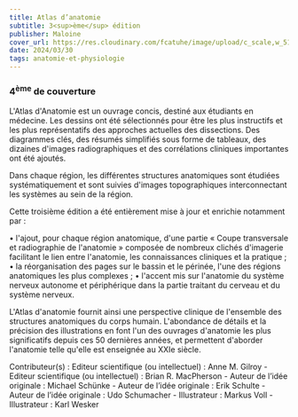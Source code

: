 ```yaml
---
title: Atlas d’anatomie
subtitle: 3<sup>ème</sup> édition
publisher: Maloine
cover_url: https://res.cloudinary.com/fcatuhe/image/upload/c_scale,w_512/v1711899163/raphaele-rodellar.fr/bibliotheque/9782224034894.jpg
date: 2024/03/30
tags: anatomie-et-physiologie
---
```


### 4<sup>ème</sup> de couverture

L'Atlas d'Anatomie est un ouvrage concis, destiné aux étudiants en médecine. Les dessins ont été sélectionnés pour être les plus instructifs et les plus représentatifs des approches actuelles des dissections. Des diagrammes clés, des résumés simplifiés sous forme de tableaux, des dizaines d'images radiographiques et des corrélations cliniques importantes ont été ajoutés.

Dans chaque région, les différentes structures anatomiques sont étudiées systématiquement et sont suivies d'images topographiques interconnectant les systèmes au sein de la région.

Cette troisième édition a été entièrement mise à jour et enrichie notamment par :

•	l'ajout, pour chaque région anatomique, d'une partie « Coupe transversale et radiographie de l'anatomie » composée de nombreux clichés d'imagerie facilitant le lien entre l'anatomie, les connaissances cliniques et la pratique ;
•	la réorganisation des pages sur le bassin et le périnée, l'une des régions anatomiques les plus complexes ;
•	l'accent mis sur l'anatomie du système nerveux autonome et périphérique dans la partie traitant du cerveau et du système nerveux.

L'Atlas d'anatomie fournit ainsi une perspective clinique de l'ensemble des structures anatomiques du corps humain. L'abondance de détails et la précision des illustrations en font l'un des ouvrages d'anatomie les plus significatifs depuis ces 50 dernières années, et permettent d'aborder l'anatomie telle qu'elle est enseignée au XXIe siècle.

Contributeur(s) : Editeur scientifique (ou intellectuel) : Anne M. Gilroy - Editeur scientifique (ou intellectuel) : Brian R. MacPherson - Auteur de l’idée originale : Michael Schünke - Auteur de l’idée originale : Erik Schulte - Auteur de l’idée originale : Udo Schumacher - Illustrateur : Markus Voll - Illustrateur : Karl Wesker
